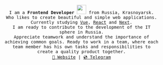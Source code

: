 <p align="center">
  <samp>
    I am a <strong>Frontend Developer</strong> <img src="https://media.giphy.com/media/WUlplcMpOCEmTGBtBW/giphy.gif" width="30"> from Russia, Krasnoyarsk. <br/>
    Who likes to create beautiful and simple web applications. <br/>
    Currently studying <a href="https://vuejs.org/">Vue</a>, <a href="https://react.dev/">React</a> and <a href="https://nextjs.org/">Next</a>. <br/>
    I am ready to contribute to the development of the IT sphere in Russia. </br>
    Appreciate teamwork and understand the importance of achieving common goals. Ready to work in a team, where each team member has his own tasks and responsibilities to create a quality product together. <br/>
    <a href="https://soblvsk.netlify.app/">📀 Website</a> | 
    <a href="https://t.me/soblvsk">💿 Telegram</a> 
  </samp>
</p>

